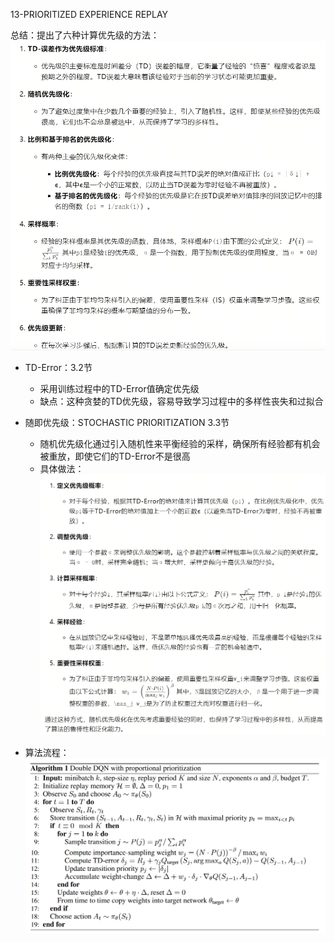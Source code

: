 13-PRIORITIZED EXPERIENCE REPLAY

总结：提出了六种计算优先级的方法：
![alt text](image-50.png)

- TD-Error：3.2节
    - 采用训练过程中的TD-Error值确定优先级
    - 缺点：这种贪婪的TD优先级，容易导致学习过程中的多样性丧失和过拟合

- 随即优先级：STOCHASTIC PRIORITIZATION 3.3节
    - 随机优先级化通过引入随机性来平衡经验的采样，确保所有经验都有机会被重放，即使它们的TD-Error不是很高
    - 具体做法：
    ![alt text](image-49.png)

- 算法流程：
![alt text](image-51.png)
